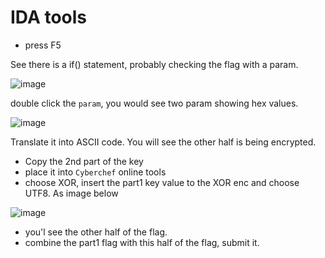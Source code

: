 # IDA tools

- press F5

See there is a if() statement, probably checking the flag with a param.

![image](https://user-images.githubusercontent.com/59368650/172778490-3cfae50d-4e0c-442a-af51-a8b7c52821be.png)

double click the `param`, you would see two param showing hex values.

![image](https://user-images.githubusercontent.com/59368650/172778877-cb1e59f0-0070-4cb3-9947-ca4cacd0342b.png)

Translate it into ASCII code.
You will see the other half is being encrypted.
- Copy the 2nd part of the key
- place it into `Cyberchef` online tools
- choose XOR, insert the part1 key value to the XOR enc and choose UTF8. As image below

![image](https://user-images.githubusercontent.com/59368650/172779543-5e08a960-069d-4411-b85f-35de0f9edf78.png)

- you'l see the other half of the flag.
- combine the part1 flag with this half of the flag, submit it.
 
